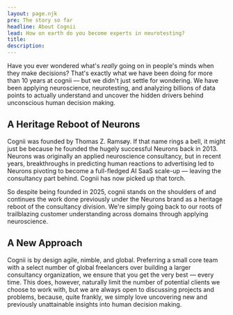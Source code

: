 ```yaml
---
layout: page.njk
pre: The story so far
headline: About Cognii
lead: How on earth do you become experts in neurotesting?
title: 
description: 
---
```


Have you ever wondered what's *really* going on in people's minds when they make decisions? That's exactly what we have been doing for more than 10 years at cognii — but we didn't just settle for wondering. We have been applying neuroscience, neurotesting, and analyzing billions of data points to actually understand and uncover the hidden drivers behind unconscious human decision making.

## A Heritage Reboot of Neurons

Cognii was founded by Thomas Z. Ramsøy. If that name rings a bell, it might just be because he founded the hugely successful Neurons back in 2013. Neurons was originally an applied neuroscience consultancy, but in recent years, breakthroughs in predicting human reactions to advertising led to Neurons pivoting to become a full-fledged AI SaaS scale-up — leaving the consultancy part behind. Cognii has now picked up that torch.

So despite being founded in 2025, cognii stands on the shoulders of and continues the work done previously under the Neurons brand as a heritage reboot of the consultancy division. We're simply going back to our roots of trailblazing customer understanding across domains through applying neuroscience. 

## A New Approach

Cognii is by design agile, nimble, and global. Preferring a small core team with a select number of global freelancers over building a larger consultancy organization, we ensure that you get the very best — every time. This does, however, naturally limit the number of potential clients we choose to work with, but we are always open to discussing projects and problems, because, quite frankly, we simply love uncovering new and previously unattainable insights into human decision making.